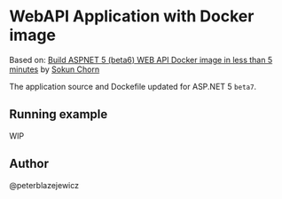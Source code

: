 # WebAPI Application with Docker image

Based on: [Build ASPNET 5 (beta6) WEB API Docker image in less than 5 minutes](https://www.youtube.com/watch?v=LyCUKKwR5hY) by [Sokun Chorn](https://www.youtube.com/channel/UCBTY2FidEoAU9zeWVN_Tyuw)

The application source and Dockefile updated for ASP.NET 5 `beta7`.

## Running example

WIP

## Author
@peterblazejewicz
